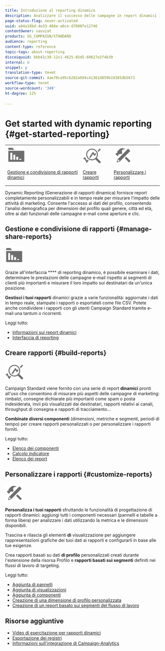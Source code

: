 ```yaml
---
title: Introduzione al reporting dinamico
description: Analizzare il successo delle campagne in report dinamici incorporati o personalizzati.
page-status-flag: never-activated
uuid: a84a18bd-4e33-466e-a6ce-d7008fe12746
contentOwner: sauviat
products: SG_CAMPAIGN/STANDARD
audience: reporting
content-type: reference
topic-tags: about-reporting
discoiquuid: bbb41c38-12c1-4625-85d5-69627e2f4b39
internal: n
snippet: y
translation-type: tm+mt
source-git-commit: 4ae70ca95cb282a694c41361d859b19385db5673
workflow-type: tm+mt
source-wordcount: '349'
ht-degree: 12%

---
```



# Get started with dynamic reporting {#get-started-reporting}

<table>
<tr>
<td><img src="assets/do-not-localize/icon_manage.svg" width="60px"><p><a href="#manage-share-reports">Gestione e condivisione di rapporti dinamici</a></p></td>
<td><img src="assets/do-not-localize/icon_build.svg" width="60px"><p><a href="#build-reports">Creare rapporti</a></p></td>
<td><img src="assets/do-not-localize/icon_customize.svg" width="60px"><p><a href="#customize-reports">Personalizzare i rapporti</a></p></td></tr>
</table>

Dynamic Reporting (Generazione di rapporti dinamica) fornisce report completamente personalizzabili e in tempo reale per misurare l&#39;impatto delle attività di marketing. Consente l&#39;accesso ai dati del profilo, consentendo l&#39;analisi demografica per dimensioni del profilo quali genere, città ed età, oltre ai dati funzionali delle campagne e-mail come aperture e clic.

## Gestione e condivisione di rapporti {#manage-share-reports}

<img src="assets/do-not-localize/icon_manage.svg" width="60px">

Grazie all&#39;interfaccia **** di reporting dinamico, è possibile esaminare i dati, determinare le prestazioni delle campagne e-mail rispetto ai segmenti di clienti più importanti e misurare il loro impatto sui destinatari da un&#39;unica posizione.

**Gestisci i tuoi rapporti** dinamici grazie a varie funzionalità: aggiornate i dati in tempo reale, stampate i rapporti o esportateli come file CSV. Potete anche condividere i rapporti con gli utenti Campaign Standard tramite e-mail una tantum o ricorrenti.

Leggi tutto:

* [Informazioni sui report dinamici](../../reporting/using/about-dynamic-reports.md)
* [Interfaccia di reporting](../../reporting/using/reporting-interface.md)

## Creare rapporti {#build-reports}

<img src="assets/do-not-localize/icon_build.svg" width="60px">

Campaign Standard viene fornito con una serie di report **dinamici** pronti all&#39;uso che consentono di misurare più aspetti delle campagne di marketing: rimbalzi, consegne dichiarate più importanti come spam o posta indesiderata, invii più visualizzati dai destinatari, rapporti relativi ai canali, throughput di consegna e rapporti di tracciamento...

**Combinate diversi componenti** (dimensioni, metriche e segmenti, periodi di tempo) per creare rapporti personalizzati o per personalizzare i rapporti forniti.

Leggi tutto:

* [Elenco dei componenti](../../reporting/using/list-of-components-.md)
* [Calcolo indicatore](../../reporting/using/indicator-calculation.md)
* [Elenco dei report](../../reporting/using/defining-the-report-period.md)

## Personalizzare i rapporti {#customize-reports}

<img src="assets/do-not-localize/icon_customize.svg" width="60px">

**Personalizza i tuoi rapporti** sfruttando le funzionalità di progettazione di rapporti dinamici: aggiungi tutti i componenti necessari (pannelli e tabelle a forma libera) per analizzare i dati utilizzando la metrica e le dimensioni disponibili.

Trascina e rilascia gli elementi **di** visualizzazione per aggiungere rappresentazioni grafiche dei tuoi dati ai rapporti e configurarli in base alle tue esigenze.

Crea rapporti basati su dati **di profilo** personalizzati creati durante l&#39;estensione della risorsa Profilo e **rapporti basati sui segmenti** definiti nei flussi di lavoro di targeting.

Leggi tutto:

* [Aggiunta di pannelli](../../reporting/using/adding-panels.md)
* [Aggiunta di visualizzazioni](../../reporting/using/adding-visualizations.md)
* [Aggiunta di componenti](../../reporting/using/adding-components.md)
* [Creazione di una dimensione di profilo personalizzata](../../reporting/using/creating-a-custom-profile-dimension.md)
* [Creazione di un report basato sui segmenti del flusso di lavoro](../../reporting/using/creating-a-report-workflow-segment.md)

## Risorse aggiuntive

* [Video di esercitazione per rapporti dinamici](https://docs.adobe.com/content/help/en/campaign-standard-learn/tutorials/reporting/exploring-reports.html)
* [Esportazione dei registri](../../automating/using/exporting-logs.md)
* [Informazioni sull’integrazione di Campaign-Analytics](../../integrating/using/about-campaign-analytics-integration.md)